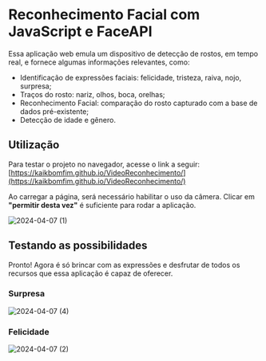 # Reconhecimento Facial com JavaScript e FaceAPI

Essa aplicação web emula um dispositivo de detecção de rostos, em tempo real, e fornece algumas informações relevantes, como:

- Identificação de expressões faciais: felicidade, tristeza, raiva, nojo, surpresa;
- Traços do rosto: nariz, olhos, boca, orelhas;
- Reconhecimento Facial: comparação do rosto capturado com a base de dados pré-existente;
- Detecção de idade e gênero.

## Utilização

Para testar o projeto no navegador, acesse o link a seguir: [https://kaikbomfim.github.io/VideoReconhecimento/](https://kaikbomfim.github.io/VideoReconhecimento/)

Ao carregar a página, será necessário habilitar o uso da câmera. Clicar em **"permitir desta vez"** é suficiente para rodar a aplicação.

![2024-04-07 (1)](https://github.com/kaikbomfim/video-reconhecimento/assets/85768224/a0764c78-5c08-45ac-acf0-6480587d346b)

## Testando as possibilidades

Pronto! Agora é só brincar com as expressões e desfrutar de todos os recursos que essa aplicação é capaz de oferecer.

### Surpresa
![2024-04-07 (4)](https://github.com/kaikbomfim/video-reconhecimento/assets/85768224/5308c705-24be-4635-b73c-6366d3a8a5c1)

### Felicidade
![2024-04-07 (2)](https://github.com/kaikbomfim/video-reconhecimento/assets/85768224/9e1d5e7b-abc0-4bf8-9ced-66879cfe2994)
